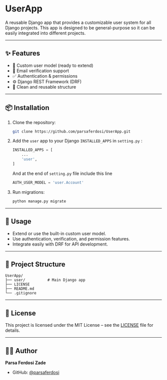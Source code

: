 # UserApp

A reusable Django app that provides a customizable user system for all Django projects. This app is designed to be general-purpose so it can be easily integrated into different projects.

---

## ✨ Features

- 🔑 Custom user model (ready to extend)
- 📧 Email verification support
- ✅ Authentication & permissions
- ⚙️ Django REST Framework (DRF)
- 📂 Clean and reusable structure

---

## 📦 Installation

1. Clone the repository:
   ```bash
   git clone https://github.com/parsaferdosi/UserApp.git
   ```

2. Add the `user` app to your Django `INSTALLED_APPS` in `setting.py` :
   ```python
   INSTALLED_APPS = [
       ...
       'user',
   ]
   ```
   And at the end of `setting.py` file include this line
   ```python
   AUTH_USER_MODEL = 'user.Account'
   ```
   

4. Run migrations:
   ```bash
   python manage.py migrate
   ```

---

## 🚀 Usage

- Extend or use the built-in custom user model.
- Use authentication, verification, and permission features.
- Integrate easily with DRF for API development.

---

## 📖 Project Structure

```
UserApp/
├── user/          # Main Django app
├── LICENSE
├── README.md
└── .gitignore
```

---

## 📝 License

This project is licensed under the MIT License – see the [LICENSE](LICENSE) file for details.

---

## 👨‍💻 Author

**Parsa Ferdosi Zade**  
- GitHub: [@parsaferdosi](https://github.com/parsaferdosi)
